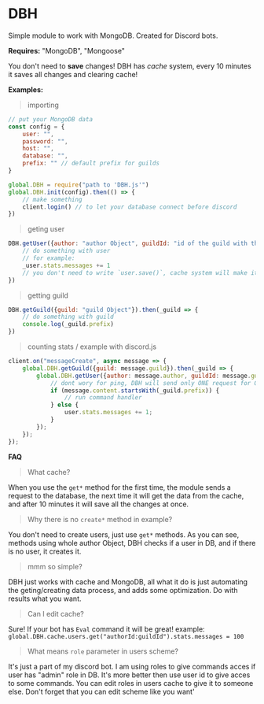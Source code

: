 # DBH
Simple module to work with MongoDB. Created for Discord bots.

**Requires:**  "MongoDB",  "Mongoose"

You don't need to **save** changes! DBH has *cache* system, every 10 minutes it saves all changes and clearing cache!

**Examples:**

> importing

```js
// put your MongoDB data
const config = {
    user: "",
    password: "",
    host: "",
    database: "",
    prefix: "" // default prefix for guilds
}

global.DBH = require("path to 'DBH.js'")
global.DBH.init(config).then(() => {
    // make something
    client.login() // to let your database connect before discord
})
```
> geting user

```js
DBH.getUser({author: "author Object", guildId: "id of the guild with this author" }).then(_user => {
    // do something with user
    // for example:
    _user.stats.messages += 1
    // you don't need to write `user.save()`, cache system will make it automaticly
})
```

> getting guild

```js
DBH.getGuild({guild: "guild Object"}).then(_guild => {
    // do something with guild
    console.log(_guild.prefix)
})
```

> counting stats / example with discord.js

```js
client.on("messageCreate", async message => {
    global.DBH.getGuild({guild: message.guild}).then(_guild => {
        global.DBH.getUser({author: message.author, guildId: message.guild.id}).then(user => {
            // dont wory for ping, DBH will send only ONE request for ONE user in 10 minutes
            if (message.content.startsWith(_guild.prefix)) {
                // run command handler
            } else {
                user.stats.messages += 1;
            }
        });
    });
});
```

**FAQ**

> What cache?

When you use the `get*` method for the first time, the module sends a request to the database, the next time it will get the data from the cache, and after 10 minutes it will save all the changes at once.

> Why there is no `create*` method in example?

You don't need to create users, just use `get*` methods. As you can see, methods using whole author Object, DBH checks if a user in DB, and if there is no user, it creates it.

> mmm so simple?

DBH just works with cache and MongoDB, all what it do is just automating the geting/creating data process, and adds some optimization. Do with results what you want.

> Can I edit cache?

Sure! If your bot has `Eval` command it will be great! example: ```global.DBH.cache.users.get("authorId:guildId").stats.messages = 100```

> What means `role` parameter in users scheme?

It's just a part of my discord bot. I am using roles to give commands acces if user has "admin" role in DB. It's more better then use user id to give acces to some commands. You can edit roles in users cache to give it to someone else. Don't forget that you can edit scheme like you want'
